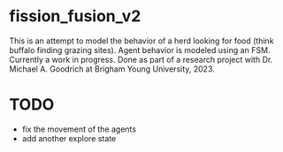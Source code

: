 # fission_fusion_v2
This is an attempt to model the behavior of a herd looking for food (think buffalo finding grazing sites). Agent behavior is modeled using an FSM. Currently a work in progress. Done as part of a research project with Dr. Michael A. Goodrich at Brigham Young University, 2023.
# TODO
- fix the movement of the agents 
- add another explore state
